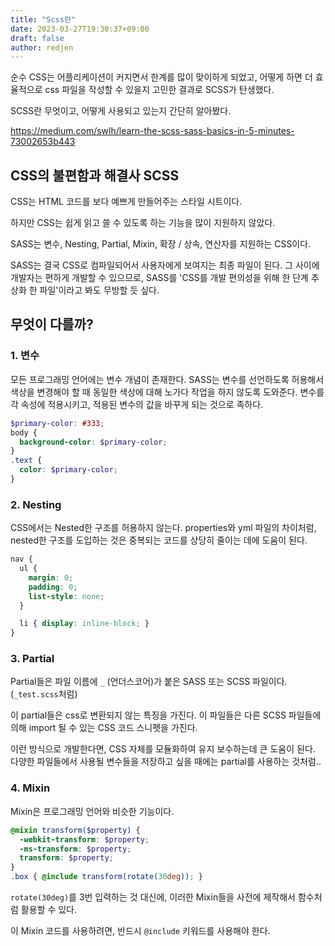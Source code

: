 ```yaml
---
title: "Scss란"
date: 2023-03-27T19:30:37+09:00
draft: false
author: redjen
---
```


순수 CSS는 어플리케이션이 커지면서 한계를 많이 맞이하게 되었고, 어떻게 하면 더 효율적으로 css 파일을 작성할 수 있을지 고민한 결과로 SCSS가 탄생했다.

SCSS란 무엇이고, 어떻게 사용되고 있는지 간단히 알아봤다.

https://medium.com/swlh/learn-the-scss-sass-basics-in-5-minutes-73002653b443

## CSS의 불편함과 해결사 SCSS

CSS는 HTML 코드를 보다 예쁘게 만들어주는 스타일 시트이다.

하지만 CSS는 쉽게 읽고 쓸 수 있도록 하는 기능을 많이 지원하지 않았다.

SASS는 변수, Nesting, Partial, Mixin, 확장 / 상속, 연산자를 지원하는 CSS이다.

SASS는 결국 CSS로 컴파일되어서 사용자에게 보여지는 최종 파일이 된다.
그 사이에 개발자는 편하게 개발할 수 있으므로, SASS를 'CSS를 개발 편의성을 위해 한 단계 추상화 한 파일'이라고 봐도 무방할 듯 싶다.

## 무엇이 다를까?

### 1. 변수

모든 프로그래밍 언어에는 변수 개념이 존재한다. SASS는 변수를 선언하도록 허용해서 색상을 변경해야 할 때 동일한 색상에 대해 노가다 작업을 하지 않도록 도와준다. 변수를 각 속성에 적용시키고, 적용된 변수의 값을 바꾸게 되는 것으로 족하다.

```scss
$primary-color: #333; 
body {
  background-color: $primary-color;
}
.text {
  color: $primary-color;
}
```

### 2. Nesting

CSS에서는 Nested한 구조를 허용하지 않는다. properties와 yml 파일의 차이처럼, nested한 구조를 도입하는 것은 중복되는 코드를 상당히 줄이는 데에 도움이 된다.

```scss
nav {
  ul {
    margin: 0;
    padding: 0;
    list-style: none;
  }

  li { display: inline-block; }
}
```

### 3. Partial

Partial들은 파일 이름에 `_` (언더스코어)가 붙은 SASS 또는 SCSS 파일이다. (`_test.scss`처럼)

이 partial들은 css로 변환되지 않는 특징을 가진다. 이 파일들은 다른 SCSS 파일들에 의해 import 될 수 있는 CSS 코드 스니펫을 가진다.

이런 방식으로 개발한다면, CSS 자체를 모듈화하여 유지 보수하는데 큰 도움이 된다. 다양한 파일들에서 사용될 변수들을 저장하고 싶을 때에는 partial를 사용하는 것처럼..

### 4. Mixin

Mixin은 프로그래밍 언어와 비슷한 기능이다. 

```scss
@mixin transform($property) {
  -webkit-transform: $property;
  -ms-transform: $property;
  transform: $property;
}
.box { @include transform(rotate(30deg)); }
```

`rotate(30deg)`를 3번 입력하는 것 대신에, 이러한 Mixin들을 사전에 제작해서 함수처럼 활용할 수 있다.

이 Mixin 코드를 사용하려면, 반드시 `@include` 키워드를 사용해야 한다.

